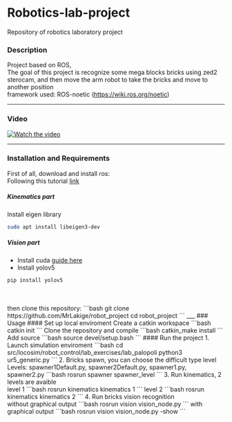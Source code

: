# Robotics-lab-project

Repository of robotics laboratory project 

### Description
Project based on ROS, <br>
The goal of this project is recognize some mega blocks bricks using zed2 sterocam, and then move the arm robot to take the bricks and move to another position<br>
framework used: ROS-noetic (https://wiki.ros.org/noetic)
___
### Video

[![Watch the video](https://i3.ytimg.com/vi/kgfko_N8W6o/maxresdefault.jpg)](https://youtu.be/kgfko_N8W6o)
___
### Installation and Requirements <br>
First of all, download and install ros: <br>
Following this tutorial [link](https://github.com/mfocchi/locosim) <br>
##### Kinematics part
Install eigen library
```bash
sudo apt install libeigen3-dev
```
##### Vision part
- Install cuda [guide here](https://docs.nvidia.com/cuda/cuda-installation-guide-linux/index.html)
- Install yolov5
```bash
pip install yolov5
``` 
<br>
<br>
then clone this repository:
```bash
git clone https://github.com/MrLakige/robot_project
cd robot_project
```
___
### Usage
#### Set up local enviroment
Create a catkin workspace 
```bash
catkin init
```
Clone the repository and compile
```bash
catkin_make install
```
Add source 
```bash
source devel/setup.bash
```
#### Run the project
1. Launch simulation enviroment
    ```bash
    cd src/locosim/robot_control/lab_exercises/lab_palopoli
    python3 ur5_generic.py
    ```
2. Bricks spawn, you can choose the difficult type level<br>
        Levels: spawner1Default.py, spawner2Default.py, spawner1.py, spawner2.py 
    ```bash
    rosrun spawner spawner_level
    ```
3. Run kinematics, 2 levels are avaible<br>
    level 1
    ```bash
    rosrun kinematics kinematics 1
    ```
    level 2
    ```bash
    rosrun kinematics kinematics 2
    ```
4. Run bricks vision recognition<br>
    without graphical output
    ```bash
    rosrun vision vision_node.py
    ```
    with graphical output
    ```bash
    rosrun vision vision_node.py -show
    ```
